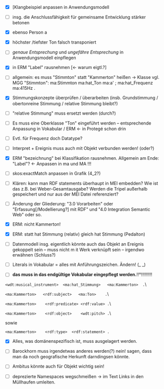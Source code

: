 

- [x] [Klangbeispiel anpassen in Anwendungsmodell

- [ ] insg. die Anschlussfähigkeit für gemeinsame Entwicklung stärker betonen

- [x] ebenso Person a

- [x] höchster /tiefster Ton falsch transponiert

- [ ] *genaue Entsprechung* und *ungefähre Entsprechung* in Anwendungsmodell einpflegen

- [x] in ERM  "Label" rausnehmen [<- warum eigtl.?]

- [ ] allgemein: es muss "Stimmton" statt "Kammerton" heißen -> Klasse vgl. MGG "Stimmton":
ma:Stimmton ma:hat_Ton ma:a' ;
                      ma:hat_Frequenz ma:415Hz .

- [x] Stimmungskonzepte überprüfen / überarbeiten (insb. Grundstimmung / obertonreine Stimmung / relative Stimmung bleibt?)
- [ ] "relative Stimmung" muss ersetzt werden (durch?)

- [ ] Es muss eine Oberklasse "Ton" eingeführt werden – entsprechende Anpassung in Vokabular / ERM <- in Protegé schon drin

- [ ] Evtl. für Frequenz doch Datatype?

- [ ] Interpret + Ereignis muss auch mit Objekt verbunden werden! (oder?)

- [x] ERM "bezeichnung" bei Klassifikation rausnehmen. Allgemein am Ende: "Label"? <- Anpassen in ma und MA !!!

- [ ] skos:exactMatch anpassen in Grafik (4_2?)

- [ ] Klären: kann man RDF statements überhaupt in MEI embedden? Wie ist das z.B. bei Weber-Gesamtausgabe? Werden die Tripel außerhalb gespeichert und nur aus der MEI Datei referenziert?

- [ ] Änderung der Gliederung: "3.0 Vorarbeiten" oder "Erfassung[/Modellierung?] mit RDF" und "4.0 Integration Semantic Web" oder so.

- [x] ERM: nicht Kammerton!

- [x] ERM: statt hat Stimmung (relativ) gleich hat Stimmung (Pedalton)

- [ ] Datenmodell insg. eigentlich könnte auch das Objekt an Ereignis gekoppelt sein – muss nicht m it Werk verknüpft sein – irgendwo erwähnen (Schluss?)

- [ ] Literals in Vokabular = alles mit Anführungszeichen. Ändern! (_ _)

- [ ] **das muss in das endgültige Vokabular eingepflegt werden.**!!°!!!!!!!!!

``<wdt:musical_instrument>	<ma:hat_Stimmung>	<ma:Kammerton>	.``\
 
 ``<ma:Kammerton>	<rdf:subject>	<ma:Ton>	.``\
 
``<ma:Kammerton>	<rdf:predicate>	<rdf:value>	.``\

``<ma:Kammerton>	<rdf:object>	<wdt:pitch>	.``\

sowie

``<ma:Kammerton>	<rdf:type>	<rdf:statement>	.``

- [x] Alles, was domänenspezifisch ist, muss ausgelagert werden.

- [ ] Barockhorn muss irgendetwas anderes werden(?) nein! sagen, dass man da noch geografische Herkunft darndingsen könnte.

- [ ] Ambitus könnte auch für Objekt wichtig sein!

- [ ] deprezierte Namespaces wegschmeißen -> im Text Links in den Müllhaufen umleiten.